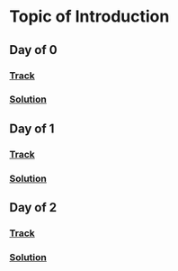 Topic of Introduction
===

## Day of 0
### [Track](https://www.hackerrank.com/challenges/30-hello-world)
### [Solution](./go/Day0.go)

## Day of 1
### [Track](https://www.hackerrank.com/challenges/30-data-types)
### [Solution](./go/Day1.go)

## Day of 2
### [Track](https://www.hackerrank.com/challenges/30-operators)
### [Solution](./go/Day2.go)